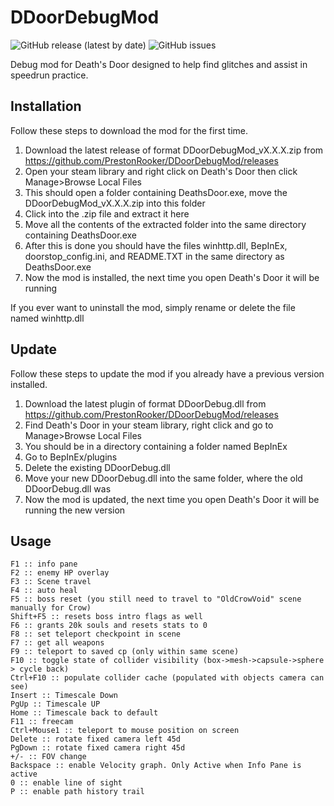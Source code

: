 # DDoorDebugMod
![GitHub release (latest by date)](https://img.shields.io/github/v/release/PrestonRooker/DDoorDebugMod)
![GitHub issues](https://img.shields.io/github/issues/PrestonRooker/DDoorDebugMod)

Debug mod for Death's Door designed to help find glitches and assist in speedrun practice.

## Installation
Follow these steps to download the mod for the first time.

1. Download the latest release of format DDoorDebugMod_vX.X.X.zip from https://github.com/PrestonRooker/DDoorDebugMod/releases
2. Open your steam library and right click on Death's Door then click Manage>Browse Local Files
3. This should open a folder containing DeathsDoor.exe, move the DDoorDebugMod_vX.X.X.zip into this folder
4. Click into the .zip file and extract it here
5. Move all the contents of the extracted folder into the same directory containing DeathsDoor.exe
6. After this is done you should have the files winhttp.dll, BepInEx, doorstop_config.ini, and README.TXT in the same directory as DeathsDoor.exe
7. Now the mod is installed, the next time you open Death's Door it will be running

If you ever want to uninstall the mod, simply rename or delete the file named winhttp.dll

## Update
Follow these steps to update the mod if you already have a previous version installed.

1. Download the latest plugin of format DDoorDebug.dll from https://github.com/PrestonRooker/DDoorDebugMod/releases
2. Find Death's Door in your steam library, right click and go to Manage>Browse Local Files
3. You should be in a directory containing a folder named BepInEx
4. Go to BepInEx/plugins
5. Delete the existing DDoorDebug.dll
6. Move your new DDoorDebug.dll into the same folder, where the old DDoorDebug.dll was
7. Now the mod is updated, the next time you open Death's Door it will be running the new version

## Usage
```
F1 :: info pane
F2 :: enemy HP overlay
F3 :: Scene travel
F4 :: auto heal
F5 :: boss reset (you still need to travel to "OldCrowVoid" scene manually for Crow)
Shift+F5 :: resets boss intro flags as well
F6 :: grants 20k souls and resets stats to 0
F8 :: set teleport checkpoint in scene
F7 :: get all weapons
F9 :: teleport to saved cp (only within same scene)
F10 :: toggle state of collider visibility (box->mesh->capsule->sphere > cycle back)
Ctrl+F10 :: populate collider cache (populated with objects camera can see)
Insert :: Timescale Down
PgUp :: Timescale UP
Home :: Timescale back to default
F11 :: freecam
Ctrl+Mouse1 :: teleport to mouse position on screen
Delete :: rotate fixed camera left 45d
PgDown :: rotate fixed camera right 45d
+/- :: FOV change
Backspace :: enable Velocity graph. Only Active when Info Pane is active
0 :: enable line of sight
P :: enable path history trail
```
